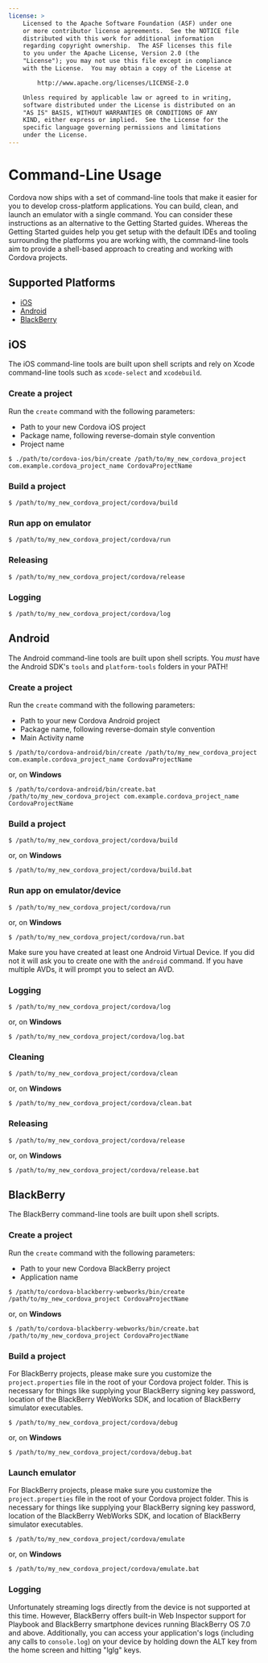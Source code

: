 ```yaml
---
license: >
    Licensed to the Apache Software Foundation (ASF) under one
    or more contributor license agreements.  See the NOTICE file
    distributed with this work for additional information
    regarding copyright ownership.  The ASF licenses this file
    to you under the Apache License, Version 2.0 (the
    "License"); you may not use this file except in compliance
    with the License.  You may obtain a copy of the License at

        http://www.apache.org/licenses/LICENSE-2.0

    Unless required by applicable law or agreed to in writing,
    software distributed under the License is distributed on an
    "AS IS" BASIS, WITHOUT WARRANTIES OR CONDITIONS OF ANY
    KIND, either express or implied.  See the License for the
    specific language governing permissions and limitations
    under the License.
---
```


# Command-Line Usage

Cordova now ships with a set of command-line tools that make it easier
for you to develop cross-platform applications. You can build, clean,
and launch an emulator with a single command. You can consider these
instructions as an alternative to the Getting Started guides. Whereas
the Getting Started guides help you get setup with the default IDEs and
tooling surrounding the platforms you are working with, the command-line
tools aim to provide a shell-based approach to creating and working with
Cordova projects.

## Supported Platforms

* [iOS](#Command-Line%20Usage_ios)
* [Android](#Command-Line%20Usage_android)
* [BlackBerry](#Command-Line%20Usage_blackberry)

## iOS

The iOS command-line tools are built upon shell scripts and rely on
Xcode command-line tools such as `xcode-select` and `xcodebuild`.

### Create a project

Run the `create` command with the following parameters:

* Path to your new Cordova iOS project
* Package name, following reverse-domain style convention
* Project name

<!-- -->

    $ ./path/to/cordova-ios/bin/create /path/to/my_new_cordova_project com.example.cordova_project_name CordovaProjectName

### Build a project

    $ /path/to/my_new_cordova_project/cordova/build

### Run app on emulator

    $ /path/to/my_new_cordova_project/cordova/run

### Releasing

    $ /path/to/my_new_cordova_project/cordova/release

### Logging

    $ /path/to/my_new_cordova_project/cordova/log


## Android

The Android command-line tools are built upon shell scripts. You _must_
have the Android SDK's `tools` and `platform-tools` folders in your
PATH!

### Create a project

Run the `create` command with the following parameters:

* Path to your new Cordova Android project
* Package name, following reverse-domain style convention
* Main Activity name

<!-- -->

    $ /path/to/cordova-android/bin/create /path/to/my_new_cordova_project com.example.cordova_project_name CordovaProjectName

or, on **Windows**

    $ /path/to/cordova-android/bin/create.bat /path/to/my_new_cordova_project com.example.cordova_project_name CordovaProjectName

### Build a project

    $ /path/to/my_new_cordova_project/cordova/build

or, on **Windows**

    $ /path/to/my_new_cordova_project/cordova/build.bat

### Run app on emulator/device

    $ /path/to/my_new_cordova_project/cordova/run

or, on **Windows**

    $ /path/to/my_new_cordova_project/cordova/run.bat

Make sure you have created at least one Android Virtual Device. If you did not it will ask you to create one with the `android` command.
If you have multiple AVDs, it will prompt you to select an AVD.

### Logging

    $ /path/to/my_new_cordova_project/cordova/log

or, on **Windows**

    $ /path/to/my_new_cordova_project/cordova/log.bat

### Cleaning

    $ /path/to/my_new_cordova_project/cordova/clean

or, on **Windows**

    $ /path/to/my_new_cordova_project/cordova/clean.bat

### Releasing

    $ /path/to/my_new_cordova_project/cordova/release

or, on **Windows**

    $ /path/to/my_new_cordova_project/cordova/release.bat


## BlackBerry

The BlackBerry command-line tools are built upon shell scripts.

### Create a project

Run the `create` command with the following parameters:

* Path to your new Cordova BlackBerry project
* Application name

<!-- -->

    $ /path/to/cordova-blackberry-webworks/bin/create /path/to/my_new_cordova_project CordovaProjectName

or, on **Windows**

    $ /path/to/cordova-blackberry-webworks/bin/create.bat /path/to/my_new_cordova_project CordovaProjectName

### Build a project

For BlackBerry projects, please make sure you customize the
`project.properties` file in the root of your Cordova project folder.
This is necessary for things like supplying your BlackBerry signing key
password, location of the BlackBerry WebWorks SDK, and location of
BlackBerry simulator executables.

    $ /path/to/my_new_cordova_project/cordova/debug

or, on **Windows**

    $ /path/to/my_new_cordova_project/cordova/debug.bat

### Launch emulator

For BlackBerry projects, please make sure you customize the
`project.properties` file in the root of your Cordova project folder.
This is necessary for things like supplying your BlackBerry signing key
password, location of the BlackBerry WebWorks SDK, and location of
BlackBerry simulator executables.

    $ /path/to/my_new_cordova_project/cordova/emulate

or, on **Windows**

    $ /path/to/my_new_cordova_project/cordova/emulate.bat

### Logging

Unfortunately streaming logs directly from the device is not
supported at this time. However, BlackBerry offers built-in Web
Inspector support for Playbook and BlackBerry smartphone devices running
BlackBerry OS 7.0 and above. Additionally, you can access your
application's logs (including any calls to `console.log`) on your device
by holding down the ALT key from the home screen and hitting "lglg"
keys.
